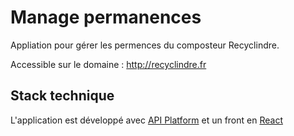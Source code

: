 # Manage permanences

Appliation pour gérer les permences du composteur Recyclindre. 

Accessible sur le domaine : http://recyclindre.fr

## Stack technique

L'application est développé avec [API Platform](https://api-platform.com/) et un front en [React](https://reactjs.org/)
